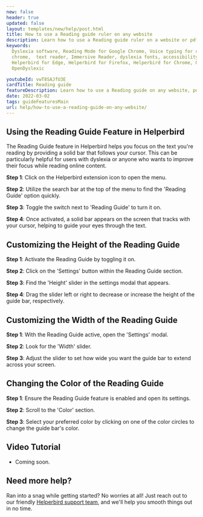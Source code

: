```yaml
---
new: false
header: true
updated: false
layout: templates/new/help/post.html
title: How to use a Reading guide ruler on any website
description: Learn how to use a Reading guide ruler on a website or pdf with the Helperbird browser extension.
keywords:
  Dyslexia software, Reading Mode for Google Chrome, Voice typing for chrome, Text to speech for
  chrome,  text reader, Immersive Reader, dyslexia fonts, accessibility software, dyslexia software,
  Helperbird for Edge, Helperbird for Firefox, Helperbird for Chrome, Opendyslexic for Chrome,
  OpenDyslexic

youtubeId: vwT8SAJfU3E
cardTitle: Reading guide
featureDescription: Learn how to use a Reading guide on any website, pdf or app.
date: 2022-03-02
tags: guideFeaturesMain
url: help/how-to-use-a-reading-guide-on-any-website/
---
```


## Using the Reading Guide Feature in Helperbird

The Reading Guide feature in Helperbird helps you focus on the text you're reading by providing a solid bar that follows your cursor. This can be particularly helpful for users with dyslexia or anyone who wants to improve their focus while reading online content.

**Step 1**: Click on the Helperbird extension icon to open the menu.

**Step 2**: Utilize the search bar at the top of the menu to find the 'Reading Guide' option quickly.

**Step 3**: Toggle the switch next to 'Reading Guide' to turn it on.

**Step 4**: Once activated, a solid bar appears on the screen that tracks with your cursor, helping to guide your eyes through the text. 




## Customizing the Height of the Reading Guide

**Step 1**: Activate the Reading Guide by toggling it on.

**Step 2**: Click on the 'Settings' button within the Reading Guide section.

**Step 3**: Find the 'Height' slider in the settings modal that appears.

**Step 4**: Drag the slider left or right to decrease or increase the height of the guide bar, respectively.

## Customizing the Width of the Reading Guide

**Step 1**: With the Reading Guide active, open the 'Settings' modal.

**Step 2**: Look for the 'Width' slider.

**Step 3**: Adjust the slider to set how wide you want the guide bar to extend across your screen.

## Changing the Color of the Reading Guide

**Step 1**: Ensure the Reading Guide feature is enabled and open its settings.

**Step 2**: Scroll to the 'Color' section.

**Step 3**: Select your preferred color by clicking on one of the color circles to change the guide bar's color.



## Video Tutorial

- Coming soon.



## Need more help?

Ran into a snag while getting started? No worries at all! Just reach out to our friendly [Helperbird support team](/support/), and we'll help you smooth things out in no time.





